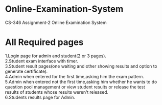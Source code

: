 # Online-Examination-System
CS-346 Assignment-2 Online Examination System
# All Required pages
1.Login page for admin and student(2 or 3 pages).  
2.Student exam interface with timer.  
3.Student result pages(one waiting and other showing results and option to generate certificate).  
4.Admin when entered for the first time,asking him the exam pattern.  
5.Admin when entered not the first time,asking him whether he wants to do question pool management or view student results or release the test results of students whose results weren't released.  
6.Students results page for Admin.  
